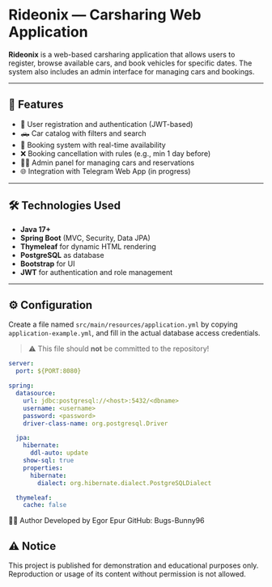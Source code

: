 # Rideonix — Carsharing Web Application

**Rideonix** is a web-based carsharing application that allows users to register, browse available cars, and book vehicles for specific dates. 
The system also includes an admin interface for managing cars and bookings.

---

## 🚗 Features

- 🔐 User registration and authentication (JWT-based)
- 🛻 Car catalog with filters and search
- 📅 Booking system with real-time availability
- ❌ Booking cancellation with rules (e.g., min 1 day before)
- 🧑‍💼 Admin panel for managing cars and reservations
- 🌐 Integration with Telegram Web App (in progress)

---

## 🛠️ Technologies Used

- **Java 17+**
- **Spring Boot** (MVC, Security, Data JPA)
- **Thymeleaf** for dynamic HTML rendering
- **PostgreSQL** as database
- **Bootstrap** for UI
- **JWT** for authentication and role management

---

## ⚙️ Configuration

Create a file named `src/main/resources/application.yml` by copying `application-example.yml`, and fill in the actual database access credentials.  
> ⚠️ This file should **not** be committed to the repository!

```yaml
server:
  port: ${PORT:8080}

spring:
  datasource:
    url: jdbc:postgresql://<host>:5432/<dbname>
    username: <username>
    password: <password>
    driver-class-name: org.postgresql.Driver

  jpa:
    hibernate:
      ddl-auto: update
    show-sql: true
    properties:
      hibernate:
        dialect: org.hibernate.dialect.PostgreSQLDialect

  thymeleaf:
    cache: false
```

🧑‍💻 Author
Developed by Egor Epur
GitHub: Bugs-Bunny96

## ⚠️ Notice

This project is published for demonstration and educational purposes only.  
Reproduction or usage of its content without permission is not allowed.

